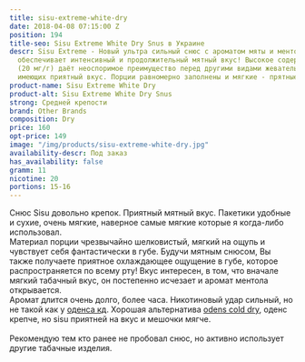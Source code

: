 ```yaml
---
title: sisu-extreme-white-dry
date: 2018-04-08 07:15:00 Z
position: 194
title-seo: Sisu Extreme White Dry Snus в Украине
descr: Sisu Extreme - Новый ультра сильный снюс с ароматом мяты и ментола, который
  обеспечивает интенсивный и продолжительный мятный вкус! Высокое содержание никотина
  (20 мг/г) даёт неоспоримое преимущество перед другими видами жевательного табака,
  имеющих приятный вкус. Порции равномерно заполнены и мягкие - прятные на ощупь!
product-name: Sisu Extreme White Dry
product-alt: Sisu Extreme White Dry Snus
strong: Средней крепости
brand: Other Brands
composition: Dry
price: 160
opt-price: 149
image: "/img/products/sisu-extreme-white-dry.jpg"
availability-descr: Под заказ
has_availability: false
gramm: 11
nicotine: 20
portions: 15-16
---
```


Снюс Sisu довольно крепок. Приятный мятный вкус. Пакетики удобные и сухие, очень мягкие, наверное самые мягкие которые я когда-либо использовал.<br>
Материал порции чрезвычайно шелковистый, мягкий на ощупь и чувствует себя фантастически в губе. Будучи мятным снюсом, Вы также получаете приятное охлаждающее ощущение в губе, которое распространяется по всему рту! Вкус интересен, в том, что вначале мягкий табачный вкус, он постепенно исчезает и аромат ментола открывается.<br>
Аромат длится очень долго, более часа. Никотиновый удар сильный, но не такой как у [оденса кд](/odens-cold-dry).
Хорошая альтернатива [odens cold dry](/odens-cold-dry), оденс крепче, но sisu приятней на вкус и мешочки мягче.<br><br>
Рекомендую тем кто ранее не пробовал снюс, но активно использует другие табачные изделия.